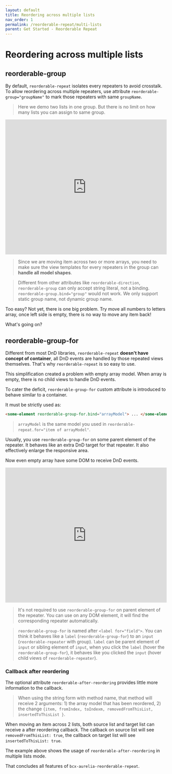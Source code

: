 ```yaml
---
layout: default
title: Reordering across multiple lists
nav_order: 1
permalink: /reorderable-repeat/multi-lists
parent: Get Started - Reorderable Repeat
---
```


# Reordering across multiple lists

## reorderable-group

By default, `reorderable-repeat` isolates every repeaters to avoid crosstalk. To allow reordering across multiple repeaters, use attribute `reorderable-group="groupName"` to mark those repeaters with same `groupName`.

> Here we demo two lists in one group. But there is no limit on how many lists you can assign to same group.

<iframe style="width: 100%; height: 420px; border: 0;" loading="lazy" src="https://gist.dumber.app/?gist=d239d878d3cf6d0d18abb99322a3ccfb&open=src%2Fcontainer.html&open=src%2Fcontainer.js"></iframe>

> Since we are moving item across two or more arrays, you need to make sure the view templates for every repeaters in the group can **handle all model shapes**.

> Different from other attributes like `reorderable-direction`, `reorderable-group` can only accept string literal, not a binding. `reorderable-group.bind="group"` would not work. We only support static group name, not dynamic group name.

Too easy? Not yet, there is one big problem. Try move all numbers to letters array, once left side is empty, there is no way to move any item back!

What's going on?

## reorderable-group-for

Different from most DnD libraries, `reorderable-repeat` **doesn't have concept of container**, all DnD events are handled by those repeated views themselves. That's why `reorderable-repeat` is so easy to use.

This simplification created a problem with empty array model. When array is empty, there is no child views to handle DnD events.

To cater the deficit, `reorderable-group-for` custom attribute is introduced to behave similar to a container.

It must be strictly used as:

```html
<some-element reorderable-group-for.bind="arrayModel"> ... </some-element>
```

> `arrayModel` is the same model you used in `reorderable-repeat.for="item of arrayModel"`.

Usually, you use `reorderable-group-for` on some parent element of the repeater. It behaves like an extra DnD target for that repeater. It also effectively enlarge the responsive area.

Now even empty array have some DOM to receive DnD events.

<iframe style="width: 100%; height: 420px; border: 0;" loading="lazy" src="https://gist.dumber.app/?gist=00567d4a038f06f7e5ac87e3662287aa&open=src%2Fcontainer.html&open=src%2Fcontainer.js"></iframe>

> It's not required to use `reorderable-group-for` on parent element of the repeater. You can use on any DOM element, it will find the corresponding repeater automatically.

> `reorderable-group-for` is named after `<label for="field">`. You can think it behaves like a `label` (`reorderable-group-for`) to an `input` (`reorderable-repeater` with group). `label` can be parent element of `input` or sibling element of `input`, when you click the `label` (hover the `reorderable-group-for`), it behaves like you clicked the `input` (hover child views of `reorderable-repeater`).

### Callback after reordering

The optional attribute `reorderable-after-reordering` provides little more information to the callback.

> When using the string form with method name, that method will receive 2 arguments: 1) the array model that has been reordered, 2) the change `{item, fromIndex, toIndexm, removedFromThisList, insertedToThisList }`.

When moving an item across 2 lists, both source list and target list can receive a after reordering callback. The callback on source list will see `removedFromThisList: true`, the callback on target list will see `insertedToThisList: true`.

The example above shows the usage of `reorderable-after-reordering` in multiple lists mode.

That concludes all features of `bcx-aurelia-reorderable-repeat`.
